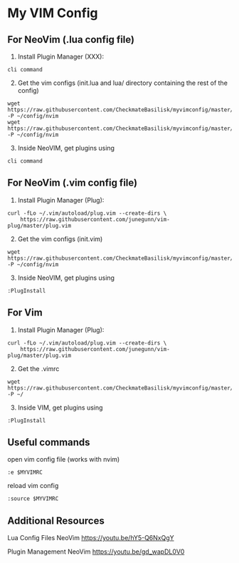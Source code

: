 # My VIM Config

## For NeoVim (.lua config file)


1. Install Plugin Manager (XXX):

```
cli command
```

2. Get the vim configs (init.lua and lua/ directory containing the rest of the config)

```
wget https://raw.githubusercontent.com/CheckmateBasilisk/myvimconfig/master/init.lua -P ~/config/nvim
wget https://raw.githubusercontent.com/CheckmateBasilisk/myvimconfig/master/lua -P ~/config/nvim

```

3. Inside NeoVIM, get plugins using

```
cli command
```

## For NeoVim (.vim config file)


1. Install Plugin Manager (Plug):

```
curl -fLo ~/.vim/autoload/plug.vim --create-dirs \
    https://raw.githubusercontent.com/junegunn/vim-plug/master/plug.vim
```

2. Get the vim configs (init.vim)

```
wget https://raw.githubusercontent.com/CheckmateBasilisk/myvimconfig/master/init.vim -P ~/config/nvim

```

3. Inside NeoVIM, get plugins using

```
:PlugInstall
```

## For Vim 

1. Install Plugin Manager (Plug):

```
curl -fLo ~/.vim/autoload/plug.vim --create-dirs \
    https://raw.githubusercontent.com/junegunn/vim-plug/master/plug.vim
```

2. Get the .vimrc

```
wget https://raw.githubusercontent.com/CheckmateBasilisk/myvimconfig/master/.vimrc -P ~/

```

3. Inside VIM, get plugins using

```
:PlugInstall
```

## Useful commands

open vim config file (works with nvim)
```
:e $MYVIMRC
```

reload vim config
```
:source $MYVIMRC
```



## Additional Resources

Lua Config Files NeoVim
https://youtu.be/hY5-Q6NxQgY

Plugin Management NeoVim
https://youtu.be/gd_wapDL0V0
